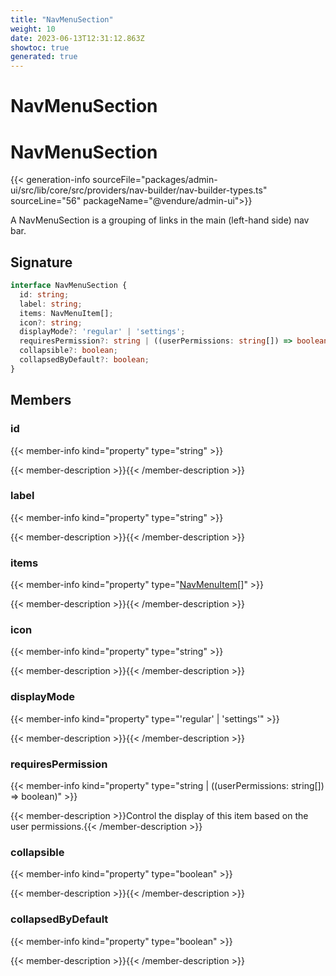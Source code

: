 ```yaml
---
title: "NavMenuSection"
weight: 10
date: 2023-06-13T12:31:12.863Z
showtoc: true
generated: true
---
```

<!-- This file was generated from the Vendure source. Do not modify. Instead, re-run the "docs:build" script -->

# NavMenuSection
<div class="symbol">


# NavMenuSection

{{< generation-info sourceFile="packages/admin-ui/src/lib/core/src/providers/nav-builder/nav-builder-types.ts" sourceLine="56" packageName="@vendure/admin-ui">}}

A NavMenuSection is a grouping of links in the main
(left-hand side) nav bar.

## Signature

```TypeScript
interface NavMenuSection {
  id: string;
  label: string;
  items: NavMenuItem[];
  icon?: string;
  displayMode?: 'regular' | 'settings';
  requiresPermission?: string | ((userPermissions: string[]) => boolean);
  collapsible?: boolean;
  collapsedByDefault?: boolean;
}
```
## Members

### id

{{< member-info kind="property" type="string"  >}}

{{< member-description >}}{{< /member-description >}}

### label

{{< member-info kind="property" type="string"  >}}

{{< member-description >}}{{< /member-description >}}

### items

{{< member-info kind="property" type="<a href='/admin-ui-api/nav-menu/nav-menu-item#navmenuitem'>NavMenuItem</a>[]"  >}}

{{< member-description >}}{{< /member-description >}}

### icon

{{< member-info kind="property" type="string"  >}}

{{< member-description >}}{{< /member-description >}}

### displayMode

{{< member-info kind="property" type="'regular' | 'settings'"  >}}

{{< member-description >}}{{< /member-description >}}

### requiresPermission

{{< member-info kind="property" type="string | ((userPermissions: string[]) =&#62; boolean)"  >}}

{{< member-description >}}Control the display of this item based on the user permissions.{{< /member-description >}}

### collapsible

{{< member-info kind="property" type="boolean"  >}}

{{< member-description >}}{{< /member-description >}}

### collapsedByDefault

{{< member-info kind="property" type="boolean"  >}}

{{< member-description >}}{{< /member-description >}}


</div>

